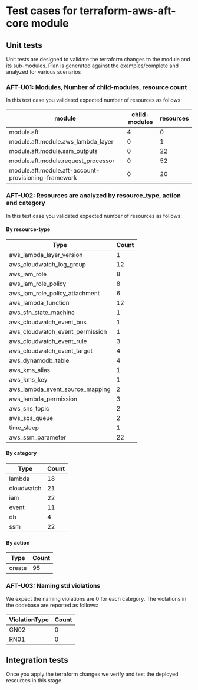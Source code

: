 # Test cases for terraform-aws-aft-core module


## Unit tests

Unit tests are designed to validate the terraform changes to the module and its sub-modules. Plan is generated against the examples/complete and analyzed for various scenarios

### AFT-U01: Modules, Number of child-modules, resource count

In this test case you validated expected number of resources as follows:

| module                                                |   child-modules |   resources |
|-------------------------------------------------------|-----------------|-------------|
| module.aft                                            |               4 |           0 |
| module.aft.module.aws_lambda_layer                    |               0 |           1 |
| module.aft.module.ssm_outputs                         |               0 |          22 |
| module.aft.module.request_processor                   |               0 |          52 |
| module.aft.module.aft-account-provisioning-framework  |               0 |          20 |


### AFT-U02: Resources are analyzed by resource_type, action and category

In this test case you validated expected number of resources as follows:

#### By resource-type

| Type                            |   Count |
|---------------------------------|---------|
| aws_lambda_layer_version        |       1 |
| aws_cloudwatch_log_group        |      12 |
| aws_iam_role                    |       8 |
| aws_iam_role_policy             |       8 |
| aws_iam_role_policy_attachment  |       6 |
| aws_lambda_function             |      12 |
| aws_sfn_state_machine           |       1 |
| aws_cloudwatch_event_bus        |       1 |
| aws_cloudwatch_event_permission |       1 |
| aws_cloudwatch_event_rule       |       3 |
| aws_cloudwatch_event_target     |       4 |
| aws_dynamodb_table              |       4 |
| aws_kms_alias                   |       1 |
| aws_kms_key                     |       1 |
| aws_lambda_event_source_mapping |       2 |
| aws_lambda_permission           |       3 |
| aws_sns_topic                   |       2 |
| aws_sqs_queue                   |       2 |
| time_sleep                      |       1 |
| aws_ssm_parameter               |      22 |

#### By category

| Type          |   Count |
|---------------|---------|
| lambda        |      18 |
| cloudwatch    |      21 |
| iam           |      22 |
| event         |      11 |
| db            |       4 |
| ssm           |      22 |

#### By action

| Type   |   Count |
|--------|---------|
| create |      95 |

### AFT-U03: Naming std violations

We expect the naming violations are 0 for each category. The violations in the codebase are reported  as follows:

| ViolationType   |   Count |
|-----------------|---------|
| GN02            |       0 |
| RN01            |       0 |

## Integration tests

Once you apply the terraform changes we verify and test the deployed resources in this stage.
